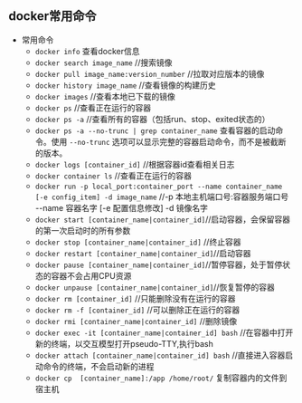 ## docker常用命令
- 常用命令
	- `docker info` 查看docker信息
	- `docker search image_name` //搜索镜像
	- `docker pull image_name:version_number` //拉取对应版本的镜像
	- `docker history image_name` //查看镜像的构建历史
	- `docker images` //查看本地已下载的镜像
	- `docker ps` //查看正在运行的容器
	- `docker ps -a` //查看所有的容器（包括run、stop、exited状态的）
	- `docker ps -a --no-trunc | grep container_name` 查看容器的启动命令。使用 `--no-trunc` 选项可以显示完整的容器启动命令，而不是被截断的版本。
	- `docker logs [container_id]` //根据容器id查看相关日志
	- `docker container ls` //查看正在运行的容器
	- `docker run -p local_port:container_port --name container_name [-e config_item] -d image_name` //-p 本地主机端口号:容器服务端口号 --name 容器名字 [-e 配置信息修改] -d 镜像名字
	- `docker start [container_name|container_id]`//启动容器，会保留容器的第一次启动时的所有参数
	- `docker stop [container_name|container_id]` //终止容器
	- `docker restart [container_name|container_id]`//启动容器
	- `docker pause [container_name|container_id]`//暂停容器，处于暂停状态的容器不会占用CPU资源
	- `docker unpause [container_name|container_id]`//恢复暂停的容器
	- `docker rm [container_id]` //只能删除没有在运行的容器
	- `docker rm -f [container_id]` //可以删除正在运行的容器
	- `docker rmi [container_name|container_id]` //删除镜像
	- `docker exec -it [container_name|container_id] bash` //在容器中打开新的终端，以交互模型打开pseudo-TTY,执行bash
	- `docker attach [container_name|container_id] bash` //直接进入容器启动命令的终端，不会启动新的进程
	- `docker cp  [container_name]:/app /home/root/` 复制容器内的文件到宿主机